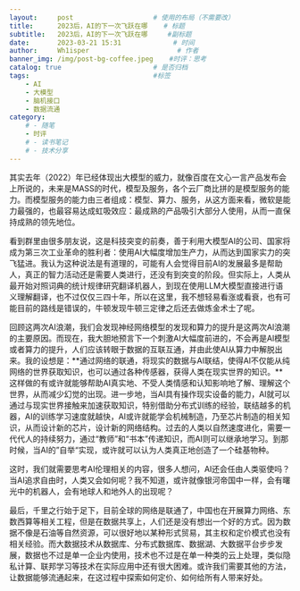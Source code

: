 ```yaml
---
layout:     post                    # 使用的布局（不需要改）
title:      2023后，AI的下一次飞跃在哪	# 标题 
subtitle:   2023后，AI的下一次飞跃在哪	 #副标题
date:       2023-03-21 15:31             # 时间
author:     Wh1isper                      # 作者
banner_img: /img/post-bg-coffee.jpeg    #时评：思考
catalog: true                       # 是否归档
tags:                               #标签
    - AI
    - 大模型
    - 脑机接口
    - 数据流通
category:
    # - 随笔
    - 时评
    # - 读书笔记
    # - 技术分享
---
```


其实去年（2022）年已经体现出大模型的威力，就像百度在文心一言产品发布会上所说的，未来是MASS的时代，模型及服务，各个云厂商比拼的是模型服务的能力。而模型服务的能力由三者组成：模型、算力、服务，从这方面来看，微软是能力最强的，也最容易达成虹吸效应：最成熟的产品吸引大部分人使用，从而一直保持成熟的领先地位。

看到群里由很多朋友说，这是科技突变的前奏，善于利用大模型AI的公司、国家将成为第三次工业革命的胜利者：使用AI大幅度增加生产力，从而达到国家实力的突飞猛进。我认为这种说法是有道理的，可能有人会觉得目前AI的发展最多是帮助人，真正的智力活动还是需要人类进行，还没有到突变的阶段。但实际上，人类从最开始对照词典的统计规律研究翻译机器人，到现在使用LLM大模型直接进行语义理解翻译，也不过仅仅三四十年，所以在这里，我不想轻易看涨或看衰，也有可能目前的路线是错误的，牛顿发现牛顿三定律之后还去做炼金术士了呢。

回顾这两次AI浪潮，我们会发现神经网络模型的发现和算力的提升是这两次AI浪潮的主要原因。而现在，我大胆地预言下一个刺激AI大幅度前进的，不会再是AI模型或者算力的提升，人们应该转眼于数据的互联互通，并由此使AI从算力中解脱出来。我的设想是：**通过网络的联通，将现实的数据与AI联结，使得AI不仅能从纯网络的世界获取知识，也可以通过各种传感器，获得人类在现实世界的知识。**这样做的有或许就能够帮助AI真实地、不受人类情感和认知影响地了解、理解这个世界，从而减少幻觉的出现。进一步地，当AI具有操作现实设备的能力，AI就可以通过与现实世界接触来加速获取知识，特别借助分布式训练的经验，联结越多的机器，AI的训练学习速度就越快，AI或许就能学会机械制造，乃至芯片制造的相关知识，从而设计新的芯片，设计新的网络结构。过去的人类以自然速度进化，需要一代代人的持续努力，通过“教师”和“书本”传递知识，而AI则可以继承地学习。到那时候，当AI的”自举“实现，或许就可以认为人类真正地创造了一个硅基物种。

这时，我们就需要思考AI伦理相关的内容，很多人想问，AI还会任由人类驱使吗？当AI追求自由时，人类又会如何呢？我不知道，或许就像银河帝国中一样，会有曙光中的机器人，会有地球人和地外人的出现呢？

最后，千里之行始于足下，目前全球的网络是联通了，中国也在开展算力网络、东数西算等相关工程，但是在数据共享上，人们还是没有想出一个好的方式。因为数据不像是石油等自然资源，可以很好地以某种形式贸易，其主权和定价模式也没有相关经验。而大数据技术从数据库、分布式数据库、数据湖、大数据平台步步发展，数据也不过是单一企业内使用，技术也不过是在单一种类的云上处理，类似隐私计算、联邦学习等技术在实际应用中还有很大困难。或许我们需要其他的方法，让数据能够流通起来，在这过程中探索如何定价、如何给所有人带来好处。